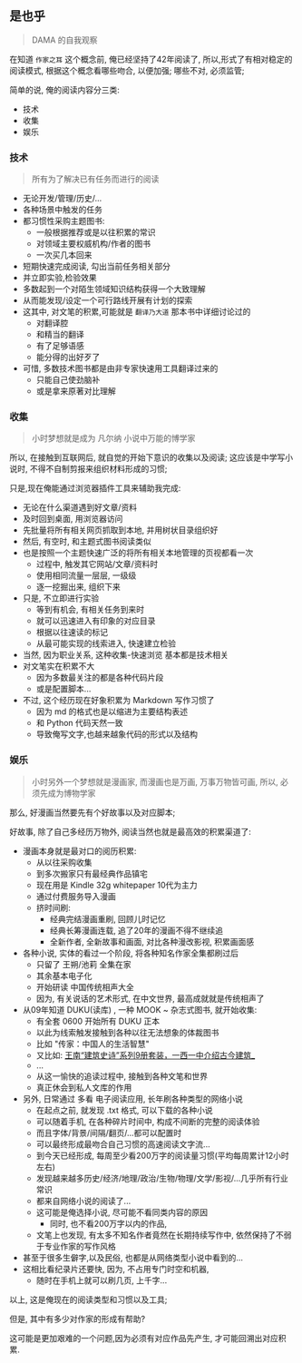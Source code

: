 ## 是也乎
> DAMA 的自我观察

在知道 `作家之耳` 这个概念前,
俺已经坚持了42年阅读了,
所以,形式了有相对稳定的阅读模式,
根据这个概念看哪些吻合, 以便加强;
哪些不对, 必须监管;

简单的说, 俺的阅读内容分三类:

- 技术
- 收集
- 娱乐

### 技术
> 所有为了解决已有任务而进行的阅读

- 无论开发/管理/历史/...
- 各种场景中触发的任务
- 都习惯性采购主题图书:
    + 一般根据推荐或是以往积累的常识
    + 对领域主要权威机构/作者的图书
    + 一次买几本回来
- 短期快速完成阅读, 勾出当前任务相关部分
- 并立即实验,检验效果
- 多数起到一个对陌生领域知识结构获得一个大致理解
- 从而能发现/设定一个可行路线开展有计划的探索
- 这其中, 对文笔的积累,可能就是 `翻译乃大道` 那本书中详细讨论过的
    + 对翻译腔
    + 和精当的翻译
    + 有了足够语感
    + 能分得的出好歹了
- 可惜, 多数技术图书都是由非专家快速用工具翻译过来的
    + 只能自己使劲脑补
    + 或是拿来原著对比理解

### 收集
> 小时梦想就是成为 凡尔纳 小说中万能的博学家

所以, 在接触到互联网后, 就自觉的开始下意识的收集以及阅读;
这应该是中学写小说时, 不得不自制剪报来组织材料形成的习惯;

只是,现在俺能通过浏览器插件工具来辅助我完成:

- 无论在什么渠道遇到好文章/资料
- 及时回到桌面, 用浏览器访问
- 先批量将所有相关网页抓取到本地, 并用树状目录组织好
- 然后, 有空时, 和主题式图书阅读类似
- 也是按照一个主题快速广泛的将所有相关本地管理的页视都看一次
    + 过程中, 触发其它网站/文章/资料时
    + 使用相同流量一层层, 一级级
    + 逐一挖掘出来, 组织下来
- 只是, 不立即进行实验
    + 等到有机会, 有相关任务到来时
    + 就可以迅速进入有印象的对应目录
    + 根据以往速读的标记
    + 从最可能实现的线索进入, 快速建立检验
- 当然, 因为职业关系, 这种收集-快速浏览 基本都是技术相关
- 对文笔实在积累不大
    + 因为多数最关注的都是各种代码片段
    + 或是配置脚本...
- 不过, 这个经历现在好象积累为 Markdown 写作习惯了
    + 因为 md 的格式也是以缩进为主要结构表述
    + 和 Python 代码天然一致
    + 导致俺写文字,也越来越象代码的形式以及结构


### 娱乐
> 小时另外一个梦想就是漫画家, 而漫画也是万画, 万事万物皆可画, 所以, 必须先成为博物学家

那么, 好漫画当然要先有个好故事以及对应脚本;

好故事, 除了自己多经历万物外, 阅读当然也就是最高效的积累渠道了:

- 漫画本身就是最对口的阅历积累:
    + 从以往采购收集
    + 到多次搬家只有最经典作品镇宅
    + 现在用是 Kindle 32g whitepaper 10代为主力
    + 通过付费服务导入漫画
    + 挤时间刷:
        * 经典完结漫画重刷, 回顾儿时记忆
        * 经典长筹漫画连载, 追了20年的漫画不得不继续追
        * 全新作者, 全新故事和画面, 对比各种漫改影视, 积累画面感
- 各种小说, 实体的看过一个阶段, 将各种知名作家全集都刷过后
    + 只留了 王朔/池莉 全集在家
    + 其余基本电子化
    + 开始研读 中国传统相声大全
    + 因为, 有关说话的艺术形式, 在中文世界, 最高成就就是传统相声了
- 从09年知道 DUKU(读库) , 一种 MOOK ~ 杂志式图书, 就开始收集:
    + 有全套 0600 开始所有 DUKU 正本
    + 以此为线索触发接触到各种以往无法想象的体裁图书
    + 比如 "传家：中国人的生活智慧"
    + 又比如: [王南“建筑史诗”系列9册套装，一西一中介绍古今建筑_](http://www.duku.cn/product-2513.html)
    + ...
    + 从这一愉快的追读过程中, 接触到各种文笔和世界
    + 真正休会到私人文库的作用
- 另外, 日常通过 多看 电子阅读应用, 长年刷各种类型的网络小说
    + 在起点之前, 就发现 .txt 格式, 可以下载的各种小说
    + 可以随着手机, 在各种碎片时间中, 构成不间断的完整的阅读体验
    + 而且字体/背景/间隔/翻页/...都可以配置时
    + 可以最终形成最吻合自己习惯的高速阅读文字流...
    + 到今天已经形成, 每周至少看200万字的阅读量习惯(平均每周累计12小时左右)
    + 发现越来越多历史/经济/地理/政治/生物/物理/文学/影视/...几乎所有行业常识
    + 都来自网络小说的阅读了...
    + 这可能是俺选择小说, 尽可能不看同类内容的原因
        * 同时, 也不看200万字以内的作品, 
    + 文笔上也发现, 有太多不知名作者竟然在长期持续写作中, 依然保持了不弱于专业作家的写作风格
- 甚至于很多生僻字,以及民俗, 也都是从网络类型小说中看到的...
- 这相比看纪录片还要快, 因为, 不占用专门时空和机器,
    + 随时在手机上就可以刷几页, 上千字...


以上, 这是俺现在的阅读类型和习惯以及工具;

但是, 其中有多少对作家的形成有帮助?

这可能是更加艰难的一个问题,因为必须有对应作品先产生, 才可能回溯出对应积累.









